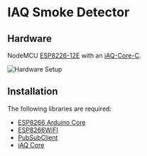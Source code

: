 # IAQ Smoke Detector

## Hardware

NodeMCU [ESP8226-12E](https://en.wikipedia.org/wiki/NodeMCU) with an
[iAQ-Core-C](https://download.mikroe.com/documents/datasheets/iaq-core-datasheet-en-v1.pdf).

![Hardware Setup](https://i.imgur.com/nK0DdjA.jpg)

## Installation 

The following libraries are required:

 * [ESP8266 Arduino Core](https://arduino-esp8266.readthedocs.io/en/2.5.0-beta2/installing.html)
 * [ESP8266WiFI](https://arduino-esp8266.readthedocs.io/en/latest/esp8266wifi/readme.html)
 * [PubSubClient](https://pubsubclient.knolleary.net/)
 * [iAQ Core](https://github.com/maarten-pennings/iAQcore)

